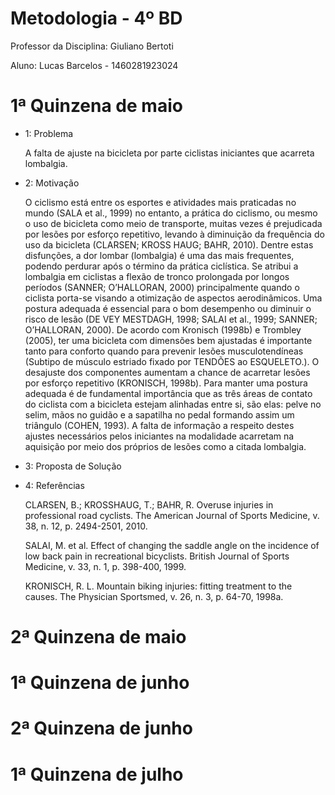 # Metodologia - 4º BD

 

Professor da Disciplina: Giuliano Bertoti 

 

Aluno: Lucas Barcelos - 1460281923024

 

# 1ª Quinzena de maio

 - 1: Problema
 
    A falta de ajuste na bicicleta por parte ciclistas iniciantes que acarreta lombalgia.
    
 - 2: Motivação
 
    O ciclismo está entre os esportes e atividades mais praticadas no mundo (SALA et al., 1999) no entanto, a prática do ciclismo, ou mesmo o uso de bicicleta como meio de transporte, muitas vezes é prejudicada por lesões por esforço repetitivo, levando à diminuição da frequência do uso da bicicleta (CLARSEN; KROSS HAUG; BAHR, 2010). 
Dentre estas disfunções, a dor lombar (lombalgia) é uma das mais frequentes, podendo perdurar após o término da prática ciclística.
Se atribui a lombalgia em ciclistas a flexão de tronco prolongada por longos períodos (SANNER; O’HALLORAN, 2000) principalmente quando o ciclista porta-se visando a otimização de aspectos aerodinâmicos.
Uma postura adequada é essencial para o bom desempenho ou diminuir o risco de lesão (DE VEY MESTDAGH, 1998; SALAI et al., 1999; SANNER; O’HALLORAN, 2000).
De acordo com Kronisch (1998b) e Trombley (2005), ter uma bicicleta com dimensões bem ajustadas é importante tanto para conforto quando para prevenir lesões musculotendíneas (Subtipo de músculo estriado fixado por TENDÕES ao ESQUELETO.). 
O desajuste dos componentes aumentam a chance de acarretar lesões por esforço repetitivo (KRONISCH, 1998b).
Para manter uma postura adequada é de fundamental importância que as três áreas de contato do ciclista com a bicicleta estejam alinhadas entre si, são elas: pelve no selim, mãos no guidão e a sapatilha no pedal formando assim um triângulo (COHEN, 1993).
A falta de informação a respeito destes ajustes necessários pelos iniciantes na modalidade acarretam na aquisição por meio dos próprios de lesões como a citada lombalgia.

 
 
 - 3: Proposta de Solução
 
 
 - 4: Referências
 
    CLARSEN, B.; KROSSHAUG, T.; BAHR, R. Overuse injuries in professional road cyclists. The American Journal of Sports Medicine, v. 38, n. 12, p. 2494-2501, 2010.
    
    SALAI, M. et al. Effect of changing the saddle angle on the incidence of low back pain in recreational bicyclists. British Journal of Sports Medicine, v. 33, n. 1, p. 398-400, 1999.

    KRONISCH, R. L. Mountain biking injuries: fitting treatment to the causes. The Physician Sportsmed, v. 26, n. 3, p. 64-70, 1998a.


 

# 2ª Quinzena de maio

 


# 1ª Quinzena de junho
 

 

# 2ª Quinzena de junho

 


# 1ª Quinzena de julho


